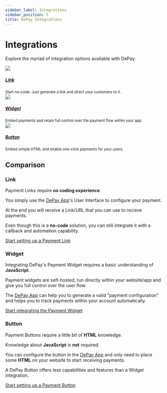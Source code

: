 ```yaml
---
sidebar_label: Integrations
sidebar_position: 5
title: DePay Integrations
---
```


# Integrations

Explore the myriad of integration options available with DePay.

<div className="row pt-5">
  <div className="col-12 col-md-4">
    <a href="/docs/payments/integrations/link" className="d-block hover-card p-3">
      <div className="bg-contrast p-2 rounded-2">
        <img src="/docs/img/payments/link.png" />
      </div>
      <div className="pt-4">
        <div><a href="/docs/payments/integrations/link"><h5 className="pb-1 mb-0">Link</h5></a></div>
        <div className="pb-2"><small className="text-light">Start no-code: Just generate a link and direct your customers to it.</small></div>
      </div>
    </a>
  </div>
  <div className="col-12 col-md-4 pe-4">
    <a href="/docs/payments/integrations/widget" className="d-block hover-card p-3">
      <div className="bg-contrast p-2 rounded-2">
        <img src="/docs/img/payments/widget.png" />
      </div>
      <div className="pt-4">
        <div><a href="/docs/payments/integrations/link"><h5 className="pb-1 mb-0">Widget</h5></a></div>
        <div className="pb-2"><small className="text-light">Embed payments and retain full control over the payment flow within your app.</small></div>
      </div>
    </a>
  </div>
  <div className="col-12 col-md-4 pe-4">
    <a href="/docs/payments/integrations/button" className="d-block hover-card p-3">
      <div className="bg-contrast p-2 rounded-2">
        <img src="/docs/img/payments/button.png" />
      </div>
      <div className="pt-4">
        <div><a href="/docs/payments/integrations/link"><h5 className="pb-1 mb-0">Button</h5></a></div>
        <div className="pb-2"><small className="text-light">Embed simple HTML and enable one-click payments for your users.</small></div>
      </div>
    </a>
  </div>
</div>

## Comparison

### Link

Payment Links require **no coding experience**.

You simply use the [DePay App](https://app.depay.com)'s User Interface to configure your payment.

At the end you will receive a Link/URL that you can use to recieve payments.

Even though this is a **no-code** solution, you can still integrate it with a callback and automation capability.

[Start setting up a Payment Link](/docs/payments/integrations/link)

### Widget

Integrating DePay's Payment Widget requires a basic understanding of **JavaScript**.

Payment widgets are self-hosted, run directly within your website/app and give you full control over the user flow.

The [DePay App](https://app.depay.com) can help you to generate a valid "payment configuration" and helps you to track payments within your account automatically.

[Start integrating the Payment Widget](/docs/payments/integrations/widget)

### Button

Payment Buttons require a little bit of **HTML** knowledge.

Knowledge about **JavaScript** is **not** required.

You can configure the button in the [DePay App](https://app.depay.com) and only need to place some **HTML** on your website to start receiving payments.

A DePay Button offers less capabilities and features than a Widget integration.

[Start setting up a Payment Button](/docs/payments/integrations/button)
